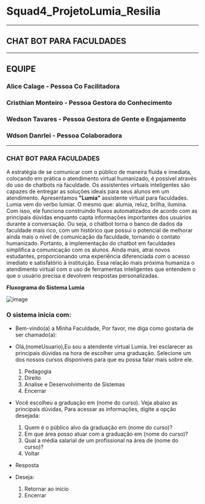 # Squad4_ProjetoLumia_Resilia
---
## CHAT BOT PARA FACULDADES
---
## EQUIPE
### Alice Calage - Pessoa Co Facilitadora
### Cristhian Monteiro - Pessoa Gestora do Conhecimento
### Wedson Tavares - Pessoa Gestora de Gente e Engajamento
### Wdson Danrlei - Pessoa Colaboradora
---
### CHAT BOT PARA FACULDADES
A estratégia de se comunicar com o público de maneira fluida e imediata, colocando em prática o atendimento virtual humanizado, é possível através do uso de chatbots na faculdade. Os assistentes virtuais inteligentes são capazes de entregar as soluções ideais para seus alunos em um atendimento.
Apresentamos **"Lumia"** assistente virtual para faculdades.
Lumia vem do verbo lumiar. O mesmo que: alumia, reluz, brilha, ilumina.
Com isso, ele funciona construindo fluxos automatizados de acordo com as principais dúvidas enquanto capta informações importantes dos usuários durante a conversação.
Ou seja, o chatbot torna o banco de dados da faculdade mais rico, com um histórico que possui o potencial de melhorar ainda mais o nível de comunicação da faculdade, tornando o contato humanizado.
Portanto, a implementação do chatbot em faculdades simplifica a comunicação com os alunos.
Ainda mais, atrai novos estudantes, proporcionando uma experiência diferenciada com o acesso imediato e satisfatório à instituição.
Essa relação mais próxima humaniza o atendimento virtual com o uso de ferramentas inteligentes que entendem o que o usuário precisa e devolvem respostas personalizadas.


**Fluxograma do Sistema Lumia**

![image](https://user-images.githubusercontent.com/132007913/236064754-6533af74-aef4-4433-8d95-6719c0da15e9.png)



### O sistema inicia com:
- Bem-vindo(a) a Minha Faculdade,
  Por favor, me diga como gostaria de ser chamado(a):
  
- Olá,(nomeUsuario),Eu sou a atendente virtual Lumia. Irei esclarecer as principais dúvidas na hora de escolher uma graduação.
  Selecione um dos nossos cursos disponíveis para que eu possa falar mais sobre ele.
  
  1. Pedagogia
  2. Direito
  3. Analise e Desenvolvimento de Sistemas
  4. Encerrar
  
- Você escolheu a graduação em (nome do curso). Veja abaixo as principais dúvidas,
  Para acessar as informações, digite a opção desejada:
  
  1. Quem é o público alvo da graduação em (nome do curso)?
  2. Em que área posso atuar com a graduação em (nome do curso)?
  3. Qual a média salarial de um profissional na área de (nome do curso)?
  4. Voltar
  
- Resposta
- Deseja:
  1. Retornar ao início  
  2. Encerrar


